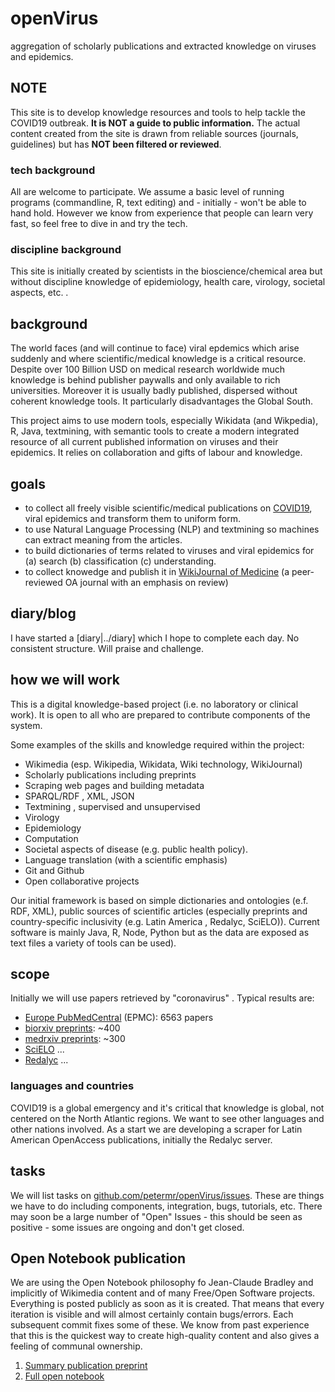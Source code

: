 # openVirus
aggregation of scholarly publications and extracted knowledge on viruses and epidemics.

## NOTE
This site is to develop knowledge resources and tools to help tackle the COVID19 outbreak. **It is NOT a guide to public information.** The actual content created from the site is drawn from reliable sources (journals, guidelines) but has **NOT been filtered or reviewed**.

### tech background 
All are welcome to participate. We assume a basic level of running programs (commandline, R, text editing) and - initially - won't be able to hand hold. However we know from experience that people can learn very fast, so feel free to dive in and try the tech.

### discipline background
This site is initially created by scientists in the bioscience/chemical area but without discipline knowledge of epidemiology, health care, virology, societal aspects, etc. . 

## background
The world faces (and will continue to face) viral epdemics which arise suddenly and where scientific/medical knowledge is a critical resource. Despite over 100 Billion USD on medical research worldwide much knowledge is behind publisher paywalls and only available to rich universities. Moreover it is usually badly published, dispersed without coherent knowledge tools. It particularly disadvantages the Global South.

This project aims to use modern tools, especially Wikidata (and Wikpedia), R, Java, textmining, with semantic tools to create a modern integrated resource of all current published information on viruses and their epidemics. It relies on collaboration and gifts of labour and knowledge.

## goals

* to collect all freely visible scientific/medical publications on [COVID19](https://www.wikidata.org/wiki/Q84263196), viral epidemics and transform them to uniform form.
* to use Natural Language Processing (NLP) and textmining so machines can extract meaning from the articles.
* to build dictionaries of terms related to viruses and viral epidemics for (a) search (b) classification (c) understanding.
* to collect knowedge and publish it in [WikiJournal of Medicine](www.wikijmed.org) (a peer-reviewed OA journal with an emphasis on review)

## diary/blog
I have started a [diary|../diary] which I hope to complete each day. No consistent structure. Will praise and challenge.


## how we will work

This is a digital knowledge-based project (i.e. no laboratory or clinical work). It is open to all who are prepared to contribute components of the system. 

Some examples of the skills and knowledge required within the project:
* Wikimedia (esp. Wikipedia, Wikidata, Wiki technology, WikiJournal)
* Scholarly publications including preprints
* Scraping web pages and building metadata
* SPARQL/RDF , XML, JSON
* Textmining , supervised and unsupervised
* Virology
* Epidemiology
* Computation
* Societal aspects of disease (e.g.  public health policy).
* Language translation (with a scientific emphasis)
* Git and Github
* Open collaborative projects

Our initial framework is based on simple dictionaries and ontologies (e.f. RDF, XML), public sources of scientific articles (especially preprints and country-specific inclusivity (e.g. Latin America , Redalyc, SciELO)). Current software is mainly Java, R, Node, Python but as the data are exposed as text files a variety of tools can be used).

## scope

Initially we will use papers retrieved by "coronavirus" . Typical results are:

* [Europe PubMedCentral](https://europepmc.org/) (EPMC): 6563 papers
* [biorxiv preprints](https://www.biorxiv.org/): ~400
* [medrxiv preprints](https://www.medrxiv.org/): ~300
* [SciELO](https://scielo.org/en/) ...
* [Redalyc](https://scielo.org/en/) ...

### languages and countries

COVID19 is a global emergency and it's critical that knowledge is global, not centered on the North Atlantic regions. We want to see other languages and other nations involved. As a start we are developing a scraper for Latin American OpenAccess publications, initially the Redalyc server.

## tasks

We will list tasks on [github.com/petermr/openVirus/issues](https://github.com/petermr/openVirus/issues). These are things we have to do including components, integration, bugs, tutorials, etc.
There may soon be a large number of "Open" Issues - this should be seen as positive - some issues are ongoing and don't get closed.

## Open Notebook publication

We are using the Open Notebook philosophy fo Jean-Claude Bradley and implicitly of Wikimedia content and of many Free/Open Software projects. Everything is posted publicly as soon as it is created. That means that every iteration is visible and will almost certainly contain bugs/errors. Each subsequent commit fixes some of these. We know from past experience that this is the quickest way to create high-quality content and also gives a feeling of communal ownership.
1. [Summary publication preprint](https://en.wikiversity.org/wiki/WikiJournal_Preprints/Aggregation_of_scholarly_publications_and_extracted_knowledge_on_COVID19_and_epidemics)
2. [Full open notebook](https://en.wikiversity.org/wiki/WikiJournal_Preprints/Aggregation_of_scholarly_publications_and_extracted_knowledge_on_COVID19_and_epidemics/Open_Notebook)




